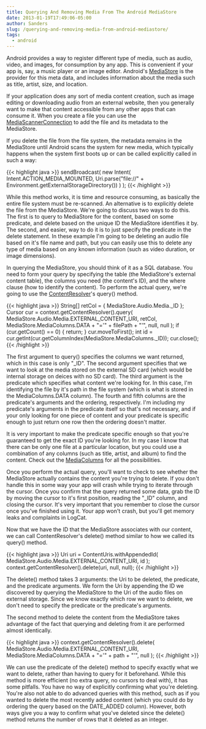 ```yaml
---
title: Querying And Removing Media From The Android MediaStore
date: 2013-01-19T17:49:06-05:00
author: Sanders
slug: /querying-and-removing-media-from-android-mediastore/
tags:
  - android
---
```

Android provides a way to register different type of media, such as audio, video, and images, for consumption by any app. This is convenient if your app is, say, a music player or an image editor. Android's <a href="http://developer.android.com/reference/android/provider/MediaStore.html" target="_blank">MediaStore</a> is the provider for this meta data, and includes information about the media such as title, artist, size, and location.

If your application does any sort of media content creation, such as image editing or downloading audio from an external website, then you generally want to make that content accessible from any other apps that can consume it. When you create a file you can use the <a href="http://developer.android.com/reference/android/media/MediaScannerConnection.html" target="_blank">MediaScannerConnection</a> to add the file and its metadata to the MediaStore.

If you delete the file from the file system, the metadata remains in the MediaStore until Android scans the system for new media, which typically happens when the system first boots up or can be called explicitly called in such a way:

{{< highlight java >}}
sendBroadcast(
  new Intent(
    Intent.ACTION_MEDIA_MOUNTED,
    Uri.parse("file://" + Environment.getExternalStorageDirectory())
  )
);
{{< /highlight >}}

While this method works, it is time and resource consuming, as basically the entire file system must be re-scanned. An alternative is to explicitly delete the file from the MediaStore. We're going to discuss two ways to do this. The first is to query to MediaStore for the content, based on some predicate, and delete based on the unique ID the MediaStore identifies it by. The second, and easier, way to do it is to just specify the predicate in the delete statement. In these example I'm going to be deleting an audio file based on it's file name and path, but you can easily use this to delete any type of media based on any known information (such as video duration, or image dimensions).

In querying the MediaStore, you should think of it as a SQL database. You need to form your query by specifying the table (the MediaStore's external content table), the columns you need (the content's ID), and the where clause (how to identify the content). To perform the actual query, we're going to use the <a href="http://developer.android.com/reference/android/content/ContentResolver.html" target="_blank">ContentResolver</a>'s query() method.

{{< highlight java >}}
String[] retCol = { MediaStore.Audio.Media._ID };
Cursor cur = context.getContentResolver().query(
  MediaStore.Audio.Media.EXTERNAL_CONTENT_URI,
  retCol,
  MediaStore.MediaColumns.DATA + "='" + filePath + "'", null, null
);
if (cur.getCount() == 0) {
    return;
}
cur.moveToFirst();
int id = cur.getInt(cur.getColumnIndex(MediaStore.MediaColumns._ID));
cur.close();
{{< /highlight >}}

The first argument to query() specifies the columns we want returned, which in this case is only "_ID". The second argument specifies that we want to look at the media stored on the external SD card (which would be internal storage on deices with no SD card). The third argument is the predicate which specifies what content we're looking for. In this case, I'm identifying the file by it's path in the file system (which is what is stored in the MediaColumns.DATA column). The fourth and fifth columns are the predicate's arguments and the ordering, respectively. I'm including my predicate's arguments in the predicate itself so that's not necessary, and if your only looking for one piece of content and your predicate is specific enough to just return one row then the ordering doesn't matter.

It is very important to make the predicate specific enough so that you're guaranteed to get the exact ID you're looking for. In my case I know that there can be only one file at a particular location, but you could use a combination of any columns (such as title, artist, and album) to find the content. Check out the <a href="http://developer.android.com/reference/android/provider/MediaStore.MediaColumns.html" target="_blank">MediaColumns</a> for all the possibilities.

Once you perform the actual query, you'll want to check to see whether the MediaStore actually contains the content you're trying to delete. If you don't handle this in some way your app will crash while trying to iterate through the cursor. Once you confirm that the query returned some data, grab the ID by moving the cursor to it's first position, reading the "_ID" column, and closing the cursor. It's very important that you remember to close the cursor once you've finished using it. Your app won't crash, but you'll get memory leaks and complaints in LogCat.

Now that we have the ID that the MediaStore associates with our content, we can call ContentResolver's delete() method similar to how we called its query() method.

{{< highlight java >}}
Uri uri = ContentUris.withAppendedId(
  MediaStore.Audio.Media.EXTERNAL_CONTENT_URI, id
);
context.getContentResolver().delete(uri, null, null);
{{< /highlight >}}

The delete() method takes 3 arguments: the Uri to be deleted, the predicate, and the predicate arguments. We form the Uri by appending the ID we discovered by querying the MediaStore to the Uri of the audio files on external storage. Since we know exactly which row we want to delete, we don't need to specify the predicate or the predicate's arguments.

The second method to delete the content from the MediaStore takes advantage of the fact that querying and deleting from it are performed almost identically.

{{< highlight java >}}
context.getContentResolver().delete(
  MediaStore.Audio.Media.EXTERNAL_CONTENT_URI,
  MediaStore.MediaColumns.DATA + "='" + path + "'", null
);
{{< /highlight >}}

We can use the predicate of the delete() method to specify exactly what we want to delete, rather than having to query for it beforehand. While this method is more efficient (no extra query, no cursors to deal with), it has some pitfalls. You have no way of explicitly confirming what you're deleting. You're also not able to do advanced queries with this method, such as if you wanted to delete the most recently added content (which you could do by ordering the query based on the DATE_ADDED column). However, both ways give you a way to confirm what you've deleted since the delete() method returns the number of rows that it deleted as an integer.

